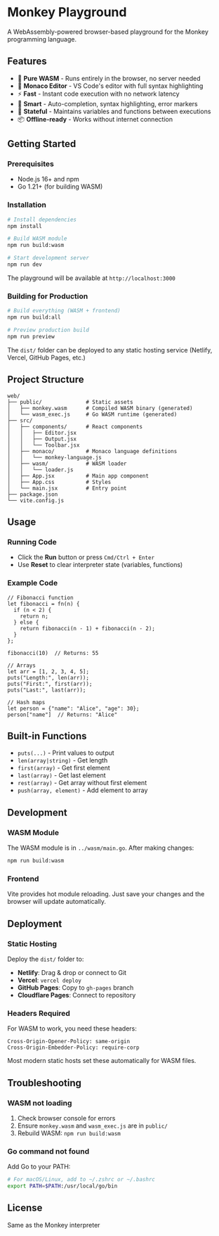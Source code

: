 # Monkey Playground

A WebAssembly-powered browser-based playground for the Monkey programming language.

## Features

- 🚀 **Pure WASM** - Runs entirely in the browser, no server needed
- 🎨 **Monaco Editor** - VS Code's editor with full syntax highlighting
- ⚡ **Fast** - Instant code execution with no network latency
- 🎯 **Smart** - Auto-completion, syntax highlighting, error markers
- 💾 **Stateful** - Maintains variables and functions between executions
- 📦 **Offline-ready** - Works without internet connection

## Getting Started

### Prerequisites

- Node.js 16+ and npm
- Go 1.21+ (for building WASM)

### Installation

```bash
# Install dependencies
npm install

# Build WASM module
npm run build:wasm

# Start development server
npm run dev
```

The playground will be available at `http://localhost:3000`

### Building for Production

```bash
# Build everything (WASM + frontend)
npm run build:all

# Preview production build
npm run preview
```

The `dist/` folder can be deployed to any static hosting service (Netlify, Vercel, GitHub Pages, etc.)

## Project Structure

```
web/
├── public/              # Static assets
│   ├── monkey.wasm      # Compiled WASM binary (generated)
│   └── wasm_exec.js     # Go WASM runtime (generated)
├── src/
│   ├── components/      # React components
│   │   ├── Editor.jsx
│   │   ├── Output.jsx
│   │   └── Toolbar.jsx
│   ├── monaco/          # Monaco language definitions
│   │   └── monkey-language.js
│   ├── wasm/            # WASM loader
│   │   └── loader.js
│   ├── App.jsx          # Main app component
│   ├── App.css          # Styles
│   └── main.jsx         # Entry point
├── package.json
└── vite.config.js
```

## Usage

### Running Code

- Click the **Run** button or press `Cmd/Ctrl + Enter`
- Use **Reset** to clear interpreter state (variables, functions)

### Example Code

```monkey
// Fibonacci function
let fibonacci = fn(n) {
  if (n < 2) {
    return n;
  } else {
    return fibonacci(n - 1) + fibonacci(n - 2);
  }
};

fibonacci(10)  // Returns: 55

// Arrays
let arr = [1, 2, 3, 4, 5];
puts("Length:", len(arr));
puts("First:", first(arr));
puts("Last:", last(arr));

// Hash maps
let person = {"name": "Alice", "age": 30};
person["name"]  // Returns: "Alice"
```

## Built-in Functions

- `puts(...)` - Print values to output
- `len(array|string)` - Get length
- `first(array)` - Get first element
- `last(array)` - Get last element
- `rest(array)` - Get array without first element
- `push(array, element)` - Add element to array

## Development

### WASM Module

The WASM module is in `../wasm/main.go`. After making changes:

```bash
npm run build:wasm
```

### Frontend

Vite provides hot module reloading. Just save your changes and the browser will update automatically.

## Deployment

### Static Hosting

Deploy the `dist/` folder to:
- **Netlify**: Drag & drop or connect to Git
- **Vercel**: `vercel deploy`
- **GitHub Pages**: Copy to `gh-pages` branch
- **Cloudflare Pages**: Connect to repository

### Headers Required

For WASM to work, you need these headers:
```
Cross-Origin-Opener-Policy: same-origin
Cross-Origin-Embedder-Policy: require-corp
```

Most modern static hosts set these automatically for WASM files.

## Troubleshooting

### WASM not loading

1. Check browser console for errors
2. Ensure `monkey.wasm` and `wasm_exec.js` are in `public/`
3. Rebuild WASM: `npm run build:wasm`

### Go command not found

Add Go to your PATH:
```bash
# For macOS/Linux, add to ~/.zshrc or ~/.bashrc
export PATH=$PATH:/usr/local/go/bin
```

## License

Same as the Monkey interpreter
